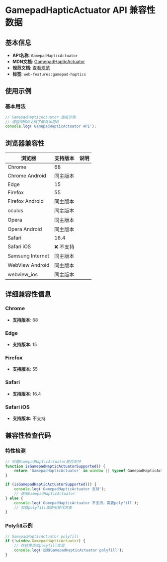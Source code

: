 # GamepadHapticActuator API 兼容性数据

## 基本信息

- **API名称**: `GamepadHapticActuator`
- **MDN文档**: [GamepadHapticActuator](https://developer.mozilla.org/docs/Web/API/GamepadHapticActuator)
- **规范文档**: [查看规范](https://w3c.github.io/gamepad/#gamepadhapticactuator-interface)
- **标签**: `web-features:gamepad-haptics`

## 使用示例

### 基本用法

```javascript
// GamepadHapticActuator 使用示例
// 请查阅MDN文档了解具体用法
console.log('GamepadHapticActuator API');
```

## 浏览器兼容性

| 浏览器 | 支持版本 | 说明 |
|--------|----------|------|
| Chrome | 68 |  |
| Chrome Android | 同主版本 |  |
| Edge | 15 |  |
| Firefox | 55 |  |
| Firefox Android | 同主版本 |  |
| oculus | 同主版本 |  |
| Opera | 同主版本 |  |
| Opera Android | 同主版本 |  |
| Safari | 16.4 |  |
| Safari iOS | ❌ 不支持 |  |
| Samsung Internet | 同主版本 |  |
| WebView Android | 同主版本 |  |
| webview_ios | 同主版本 |  |

## 详细兼容性信息

### Chrome

- **支持版本**: 68

### Edge

- **支持版本**: 15

### Firefox

- **支持版本**: 55

### Safari

- **支持版本**: 16.4

### Safari iOS

- **支持版本**: 不支持

## 兼容性检查代码

### 特性检测

```javascript
// 检查GamepadHapticActuator是否支持
function isGamepadHapticActuatorSupported() {
    return 'GamepadHapticActuator' in window || typeof GamepadHapticActuator !== 'undefined';
}

if (isGamepadHapticActuatorSupported()) {
    console.log('GamepadHapticActuator 支持');
    // 使用GamepadHapticActuator
} else {
    console.log('GamepadHapticActuator 不支持，需要polyfill');
    // 加载polyfill或使用替代方案
}
```

### Polyfill示例

```javascript
// GamepadHapticActuator polyfill
if (!window.GamepadHapticActuator) {
    // 在这里添加polyfill实现
    console.log('加载GamepadHapticActuator polyfill');
}
```

